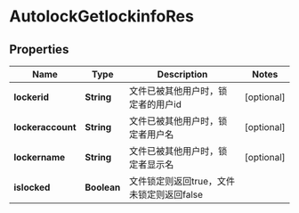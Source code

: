 # AutolockGetlockinfoRes

## Properties
Name | Type | Description | Notes
------------ | ------------- | ------------- | -------------
**lockerid** | **String** | 文件已被其他用户时，锁定者的用户id |  [optional]
**lockeraccount** | **String** | 文件已被其他用户时，锁定者用户名 |  [optional]
**lockername** | **String** | 文件已被其他用户时，锁定者显示名 |  [optional]
**islocked** | **Boolean** | 文件锁定则返回true，文件未锁定则返回false | 
